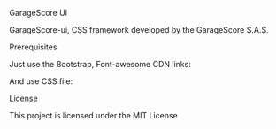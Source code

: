 GarageScore UI

GarageScore-ui, CSS framework developed by the GarageScore S.A.S.

Prerequisites

Just use the Bootstrap, Font-awesome CDN links:

<!--<link rel="stylesheet" href="https://maxcdn.bootstrapcdn.com/bootstrap/3.3.7/css/bootstrap.min.css">-->
<!--<link rel="stylesheet" type="text/css" href="https://maxcdn.bootstrapcdn.com/font-awesome/4.5.0/css/font-awesome.min.css">-->

And use CSS file:
<!--<link rel="stylesheet" href="css/darkbo.css">-->

License

This project is licensed under the MIT License